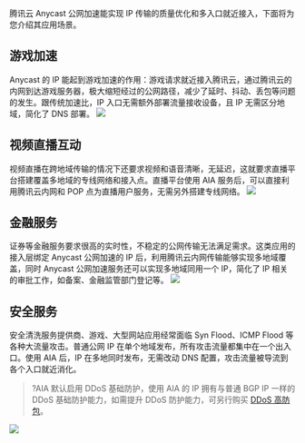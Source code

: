 腾讯云 Anycast 公网加速能实现 IP 传输的质量优化和多入口就近接入，下面将为您介绍其应用场景。
## 游戏加速
Anycast 的 IP 能起到游戏加速的作用：游戏请求就近接入腾讯云，通过腾讯云的内网到达游戏服务器，极大缩短经过的公网路径，减少了延时、抖动、丢包等问题的发生。跟传统加速比，IP 入口无需额外部署流量接收设备，且 IP 无需区分地域，简化了 DNS 部署。
![](https://qcloudimg.tencent-cloud.cn/raw/0e17bb40f453341163a911426292e781.png)


## 视频直播互动
视频直播在跨地域传输的情况下还要求视频和语音清晰，无延迟，这就要求直播平台搭建覆盖多地域的专线网络和接入点。直播平台使用 AIA 服务后，可以直接利用腾讯云内网和 POP 点为直播用户服务，无需另外搭建专线网络。
![](https://qcloudimg.tencent-cloud.cn/raw/d4b4e7249d0339fc3efb8d2f0beda4c8.png)

## 金融服务
证券等金融服务要求很高的实时性，不稳定的公网传输无法满足需求。这类应用的接入层绑定 Anycast 公网加速的 IP 后，利用腾讯云内网传输能够实现多地域覆盖，同时 Anycast 公网加速服务还可以实现多地域同用一个 IP，简化了 IP 相关的审批工作，如备案、金融监管部门登记等。
![](https://main.qcloudimg.com/raw/5dfc7564593cb19f76e094f9982e9ad5.svg)

## 安全服务
安全清洗服务提供商、游戏、大型网站应用经常面临 Syn Flood、ICMP Flood 等各种大流量攻击。普通公网 IP 在单个地域发布，所有攻击流量都集中在一个出入口。使用 AIA 后，IP 在多地同时发布，无需改动 DNS 配置，攻击流量被导流到各个入口就近消化。
>?AIA 默认启用 DDoS 基础防护，使用 AIA 的 IP 拥有与普通 BGP IP 一样的 DDoS 基础防护能力，如需提升 DDoS 防护能力，可另行购买 [DDoS 高防包](https://cloud.tencent.com/document/product/1021)。
>
![](https://main.qcloudimg.com/raw/f01a4105174a0b05f41fab1d6c38d039.svg)



